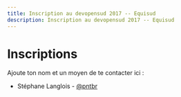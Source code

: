 ```yaml
---
title: Inscription au devopensud 2017 -- Equisud
description: Inscription au devopensud 2017 -- Equisud
---
```


# Inscriptions

Ajoute ton nom et un moyen de te contacter ici :
- Stéphane Langlois - [@pntbr](https://mamot.fr/@pntbr)
